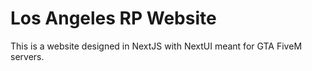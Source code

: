 # Los Angeles RP Website

This is a website designed in NextJS with NextUI meant for GTA FiveM servers.
